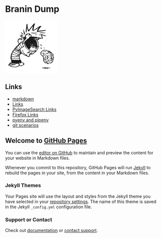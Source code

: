 # Branin Dump

![Brain Dump](brain_dump.png)

## Links
- [markdown](/markdown.md)
- [Links](/links.md)
- [PyImageSearch Links](/pyimagesearch.md)
- [Firefox Links](/firefox.md)
- [pyenv and pipenv](/pyenv.md)
- [git scenarios](/git.md)


## Welcome to [GitHub Pages](https://john-lee-cooper.github.io/hello-world/)

You can use the [editor on GitHub](https://github.com/John-Lee-Cooper/hello-world/edit/master/README.md) to maintain and preview the content for your website in Markdown files.

Whenever you commit to this repository, GitHub Pages will run [Jekyll](https://jekyllrb.com/) to rebuild the pages in your site, from the content in your Markdown files.


### Jekyll Themes

Your Pages site will use the layout and styles from the Jekyll theme you have selected in your [repository settings](https://github.com/John-Lee-Cooper/hello-world/settings).
The name of this theme is saved in the Jekyll `_config.yml` configuration file.

### Support or Contact

Check out [documentation](https://help.github.com/categories/github-pages-basics/) or [contact support](https://github.com/contact).
